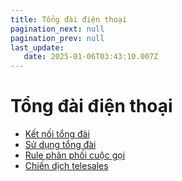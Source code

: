 ```yaml
---
title: Tổng đài điện thoại
pagination_next: null
pagination_prev: null
last_update:
   date: 2025-01-06T03:43:10.007Z
---
```

# Tổng đài điện thoại
* [Kết nối tổng đài](/90-tong-dai-dien-thoai/1.-ket-noi-tong-dai.md)
* [Sử dụng tổng đài](/90-tong-dai-dien-thoai/2.-su-dung-tong-dai.md)
* [Rule phân phối cuộc gọi](/90-tong-dai-dien-thoai/3.-rule-phan-phoi-cuoc-goi.md)
* [Chiến dịch telesales](/90-tong-dai-dien-thoai/4.-chien-dich-telesales.md)